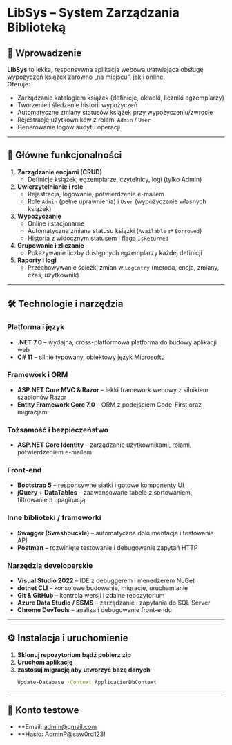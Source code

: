 # LibSys – System Zarządzania Biblioteką

## 🚀 Wprowadzenie

**LibSys** to lekka, responsywna aplikacja webowa ułatwiająca obsługę wypożyczeń książek zarówno „na miejscu”, jak i online.  
Oferuje:

- Zarządzanie katalogiem książek (definicje, okładki, liczniki egzemplarzy)  
- Tworzenie i śledzenie historii wypożyczeń  
- Automatyczne zmiany statusów książek przy wypożyczeniu/zwrocie  
- Rejestrację użytkowników z rolami `Admin` / `User`  
- Generowanie logów audytu operacji  

---

## 🎯 Główne funkcjonalności

1. **Zarządzanie encjami (CRUD)**  
   - Definicje książek, egzemplarze, czytelnicy, logi (tylko Admin)  
2. **Uwierzytelnianie i role**  
   - Rejestracja, logowanie, potwierdzenie e-mailem  
   - Role `Admin` (pełne uprawnienia) i `User` (wypożyczanie własnych książek)  
3. **Wypożyczanie**  
   - Online i stacjonarne  
   - Automatyczna zmiana statusu książki (`Available` ⇄ `Borrowed`)  
   - Historia z widocznym statusem i flagą `IsReturned`  
4. **Grupowanie i zliczanie**  
   - Pokazywanie liczby dostępnych egzemplarzy każdej definicji  
5. **Raporty i logi**  
   - Przechowywanie ścieżki zmian w `LogEntry` (metoda, encja, zmiany, czas, użytkownik)  

---

## 🛠️ Technologie i narzędzia

### Platforma i język  
- **.NET 7.0** – wydajna, cross-platformowa platforma do budowy aplikacji web  
- **C# 11** – silnie typowany, obiektowy język Microsoftu  

### Framework i ORM  
- **ASP.NET Core MVC & Razor** – lekki framework webowy z silnikiem szablonów Razor  
- **Entity Framework Core 7.0** – ORM z podejściem Code-First oraz migracjami  

### Tożsamość i bezpieczeństwo  
- **ASP.NET Core Identity** – zarządzanie użytkownikami, rolami, potwierdzeniem e-mailem  

### Front-end  
- **Bootstrap 5** – responsywne siatki i gotowe komponenty UI  
- **jQuery + DataTables** – zaawansowane tabele z sortowaniem, filtrowaniem i paginacją  

### Inne biblioteki / frameworki  
- **Swagger (Swashbuckle)** – automatyczna dokumentacja i testowanie API  
- **Postman** – rozwinięte testowanie i debugowanie zapytań HTTP  

### Narzędzia developerskie  
- **Visual Studio 2022** – IDE z debuggerem i menedżerem NuGet  
- **dotnet CLI** – konsolowe budowanie, migracje, uruchamianie  
- **Git & GitHub** – kontrola wersji i zdalne repozytorium  
- **Azure Data Studio / SSMS** – zarządzanie i zapytania do SQL Server  
- **Chrome DevTools** – analiza i debugowanie front-endu  

---

## ⚙️ Instalacja i uruchomienie

1. **Sklonuj repozytorium bądź pobierz zip**
2. **Uruchom aplikację**
3. **zastosuj migrację aby utworzyć bazę danych**
   ```bash
   Update-Database -Context ApplicationDbContext

---

## 🔑 Konto testowe
- **Email: admin@gmail.com
- **Hasło: AdminP@ssw0rd123!
   
